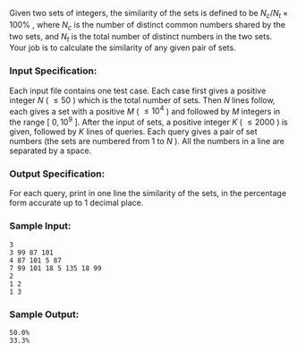 <!-- Title
Set Similarity (25)
-->
Given two sets of integers, the similarity of the sets is defined to be
$N_c/N_t\times 100\%$ , where $N_c$ is the number of distinct common numbers
shared by the two sets, and $N_t$ is the total number of distinct numbers in
the two sets. Your job is to calculate the similarity of any given pair of
sets.

### Input Specification:

Each input file contains one test case. Each case first gives a positive
integer $N$ ( $\le 50$ ) which is the total number of sets. Then $N$ lines
follow, each gives a set with a positive $M$ ( $\le 10^4$ ) and followed by
$M$ integers in the range [ $0, 10^9$ ]. After the input of sets, a positive
integer $K$ ( $\le 2000$ ) is given, followed by $K$ lines of queries. Each
query gives a pair of set numbers (the sets are numbered from 1 to $N$ ). All
the numbers in a line are separated by a space.

### Output Specification:

For each query, print in one line the similarity of the sets, in the
percentage form accurate up to 1 decimal place.

### Sample Input:

```
3
3 99 87 101
4 87 101 5 87
7 99 101 18 5 135 18 99
2
1 2
1 3
```

### Sample Output:

```
50.0%
33.3%
```
